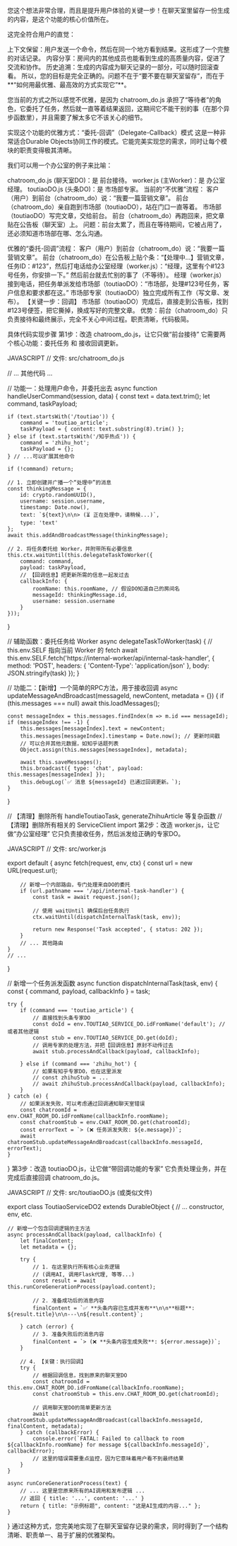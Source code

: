 您这个想法非常合理，而且是提升用户体验的关键一步！在聊天室里留存一份生成的内容，是这个功能的核心价值所在。

这完全符合用户的直觉：

上下文保留：用户发送一个命令，然后在同一个地方看到结果。这形成了一个完整的对话记录。
内容分享：房间内的其他成员也能看到生成的高质量内容，促进了交流和协作。
历史追溯：生成的内容成为聊天记录的一部分，可以随时回滚查看。
所以，您的目标是完全正确的。问题不在于“要不要在聊天室留存”，而在于**“如何用最优雅、最高效的方式实现它”**。

您当前的方式之所以感觉不优雅，是因为 chatroom_do.js 承担了“等待者”的角色，它委托了任务，然后就一直等着结果返回，这期间它不能干别的事（在那个异步函数里），并且需要了解太多它不该关心的细节。

实现这个功能的优雅方式：“委托-回调”（Delegate-Callback）模式
这是一种非常适合Durable Objects协同工作的模式。它能完美实现您的需求，同时让每个模块的职责变得极其清晰。

我们可以用一个办公室的例子来比喻：

chatroom_do.js (聊天室DO)：是 前台接待。
worker.js (主Worker)：是 办公室经理。
toutiaoDO.js (头条DO)：是 市场部专家。
当前的“不优雅”流程：
客户（用户）到前台（chatroom_do）说：“我要一篇营销文章”。
前台（chatroom_do）亲自跑到市场部（toutiaoDO），站在门口一直等着。
市场部（toutiaoDO）写完文章，交给前台。
前台（chatroom_do）再跑回来，把文章贴在公告板（聊天室）上。
问题：前台太累了，而且在等待期间，它被占用了，还必须知道市场部在哪、怎么沟通。

优雅的“委托-回调”流程：
客户（用户）到前台（chatroom_do）说：“我要一篇营销文章”。
前台（chatroom_do）在公告板上贴个条：“【处理中...】营销文章，任务ID：#123”，然后打电话给办公室经理（worker.js）：“经理，这里有个#123号任务，你安排一下。” 然后前台就去忙别的事了（不等待）。
经理（worker.js）接到电话，把任务单派发给市场部（toutiaoDO）：“市场部，处理#123号任务，客户信息和要求都在这。”
市场部专家（toutiaoDO）独立完成所有工作（写文章、发布）。
【关键一步：回调】 市场部（toutiaoDO）完成后，直接走到公告板，找到#123号便签，把它撕掉，换成写好的完整文章。
优势：前台（chatroom_do）只负责接待和最终展示，完全不关心中间过程。职责清晰，代码极简。

具体代码实现步骤
第1步：改造 chatroom_do.js，让它只做“前台接待”
它需要两个核心功能：委托任务 和 接收回调更新。

JAVASCRIPT
// 文件: src/chatroom_do.js

// ... 其他代码 ...

// 功能一：处理用户命令，并委托出去
async function handleUserCommand(session, data) {
    const text = data.text.trim();
    let command, taskPayload;

    if (text.startsWith('/toutiao')) {
        command = 'toutiao_article';
        taskPayload = { content: text.substring(8).trim() };
    } else if (text.startsWith('/知乎热点')) {
        command = 'zhihu_hot';
        taskPayload = {};
    } // ...可以扩展其他命令

    if (!command) return;

    // 1. 立即创建并广播一个“处理中”的消息
    const thinkingMessage = {
        id: crypto.randomUUID(),
        username: session.username,
        timestamp: Date.now(),
        text: `${text}\n\n> (⏳ 正在处理中，请稍候...)`,
        type: 'text'
    };
    await this.addAndBroadcastMessage(thinkingMessage);

    // 2. 将任务委托给 Worker，并附带所有必要信息
    this.ctx.waitUntil(this.delegateTaskToWorker({
        command: command,
        payload: taskPayload,
        // 【回调信息】把更新所需的信息一起发过去
        callbackInfo: {
            roomName: this.roomName, // 假设DO知道自己的房间名
            messageId: thinkingMessage.id,
            username: session.username
        }
    }));
}

// 辅助函数：委托任务给 Worker
async delegateTaskToWorker(task) {
    // this.env.SELF 指向当前 Worker 的 fetch
    await this.env.SELF.fetch('https://internal-worker/api/internal-task-handler', {
        method: 'POST',
        headers: { 'Content-Type': 'application/json' },
        body: JSON.stringify(task)
    });
}

// 功能二：【新增】一个简单的RPC方法，用于接收回调
async updateMessageAndBroadcast(messageId, newContent, metadata = {}) {
    if (this.messages === null) await this.loadMessages();
    
    const messageIndex = this.messages.findIndex(m => m.id === messageId);
    if (messageIndex !== -1) {
        this.messages[messageIndex].text = newContent;
        this.messages[messageIndex].timestamp = Date.now(); // 更新时间戳
        // 可以合并其他元数据，如知乎话题列表
        Object.assign(this.messages[messageIndex], metadata);

        await this.saveMessages();
        this.broadcast({ type: 'chat', payload: this.messages[messageIndex] });
        this.debugLog(`✅ 消息 ${messageId} 已通过回调更新。`);
    }
}

// 【清理】删除所有 handleToutiaoTask, generateZhihuArticle 等复杂函数
// 【清理】删除所有相关的 ServiceClient import
第2步：改造 worker.js，让它做“办公室经理”
它只负责接收任务，然后派发给正确的专家DO。

JAVASCRIPT
// 文件: src/worker.js

export default {
    async fetch(request, env, ctx) {
        const url = new URL(request.url);

        // 新增一个内部路由，专门处理来自DO的委托
        if (url.pathname === '/api/internal-task-handler') {
            const task = await request.json();
            
            // 使用 waitUntil 确保后台任务执行
            ctx.waitUntil(dispatchInternalTask(task, env));
            
            return new Response('Task accepted', { status: 202 });
        }
        // ... 其他路由
    }
    // ...
}

// 新增一个任务派发函数
async function dispatchInternalTask(task, env) {
    const { command, payload, callbackInfo } = task;

    try {
        if (command === 'toutiao_article') {
            // 直接找到头条专家DO
            const doId = env.TOUTIAO_SERVICE_DO.idFromName('default'); // 或者其他逻辑
            const stub = env.TOUTIAO_SERVICE_DO.get(doId);
            // 调用专家的处理方法，并把【回调信息】原封不动传过去
            await stub.processAndCallback(payload, callbackInfo);

        } else if (command === 'zhihu_hot') {
            // 如果有知乎专家DO，也在这里派发
            // const zhihuStub = ...
            // await zhihuStub.processAndCallback(payload, callbackInfo);
        }
    } catch (e) {
        // 如果派发失败，可以考虑通过回调通知聊天室错误
        const chatroomId = env.CHAT_ROOM_DO.idFromName(callbackInfo.roomName);
        const chatroomStub = env.CHAT_ROOM_DO.get(chatroomId);
        const errorText = `> (❌ 任务派发失败: ${e.message})`;
        await chatroomStub.updateMessageAndBroadcast(callbackInfo.messageId, errorText);
    }
}
第3步：改造 toutiaoDO.js，让它做“带回调功能的专家”
它负责处理业务，并在完成后直接回调 chatroom_do.js。

JAVASCRIPT
// 文件: src/toutiaoDO.js (或类似文件)

export class ToutiaoServiceDO2 extends DurableObject {
    // ... constructor, env, etc.

    // 新增一个包含回调逻辑的主方法
    async processAndCallback(payload, callbackInfo) {
        let finalContent;
        let metadata = {};

        try {
            // 1. 在这里执行所有核心业务逻辑
            // (调用AI, 调用Flask代理, 等等...)
            const result = await this.runCoreGenerationProcess(payload.content);

            // 2. 准备成功后的消息内容
            finalContent = `✅ **头条内容已生成并发布**\n\n**标题**: ${result.title}\n\n---\n${result.content}`;
            
        } catch (error) {
            // 3. 准备失败后的消息内容
            finalContent = `> (❌ **头条内容生成失败**: ${error.message})`;
        }

        // 4. 【关键：执行回调】
        try {
            // 根据回调信息，找到原来的聊天室DO
            const chatroomId = this.env.CHAT_ROOM_DO.idFromName(callbackInfo.roomName);
            const chatroomStub = this.env.CHAT_ROOM_DO.get(chatroomId);

            // 调用聊天室DO的简单更新方法
            await chatroomStub.updateMessageAndBroadcast(callbackInfo.messageId, finalContent, metadata);
        } catch (callbackError) {
            console.error(`FATAL: Failed to callback to room ${callbackInfo.roomName} for message ${callbackInfo.messageId}`, callbackError);
            // 这里的错误需要重点监控，因为它意味着用户看不到最终结果
        }
    }

    async runCoreGenerationProcess(text) {
        // ... 这里是您原来所有的AI调用和发布逻辑 ...
        // 返回 { title: '...', content: '...' }
        return { title: "示例标题", content: "这是AI生成的内容..." };
    }
}
通过这种方式，您完美地实现了在聊天室留存记录的需求，同时得到了一个结构清晰、职责单一、易于扩展的优雅架构。